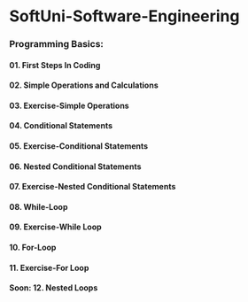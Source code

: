 # SoftUni-Software-Engineering

### Programming Basics:
#### 01. First Steps In Coding
#### 02. Simple Operations and Calculations
#### 03. Exercise-Simple Operations
#### 04. Conditional Statements
#### 05. Exercise-Conditional Statements
#### 06. Nested Conditional Statements
#### 07. Exercise-Nested Conditional Statements
#### 08. While-Loop
#### 09. Exercise-While Loop
#### 10. For-Loop
#### 11. Exercise-For Loop

#### Soon: 12. Nested Loops
